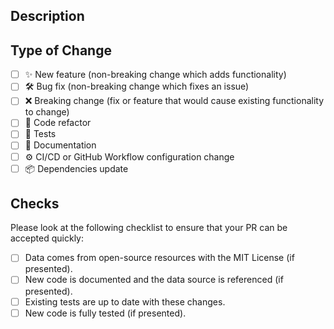 <!--

  Thanks for contributing!

  Please describe your changes below, and provide a general summary in the title.

-->

## Description

<!--- Please describe your changes in detail and link related issue(s) -->

## Type of Change

<!--- Please put an `x` in all the boxes that apply: -->

- [ ] ✨ New feature (non-breaking change which adds functionality)
- [ ] 🛠️ Bug fix (non-breaking change which fixes an issue)
- [ ] ❌ Breaking change (fix or feature that would cause existing functionality to change)
- [ ] 🧹 Code refactor
- [ ] 🧪 Tests
- [ ] 📝 Documentation
- [ ] ⚙️ CI/CD or GitHub Workflow configuration change
- [ ] 📦 Dependencies update

## Checks

Please look at the following checklist to ensure that your PR can be accepted quickly:

<!--- Please put an `x` in all the boxes that apply: -->

- [ ] Data comes from open-source resources with the MIT License (if presented).
- [ ] New code is documented and the data source is referenced (if presented).
- [ ] Existing tests are up to date with these changes.
- [ ] New code is fully tested (if presented).
